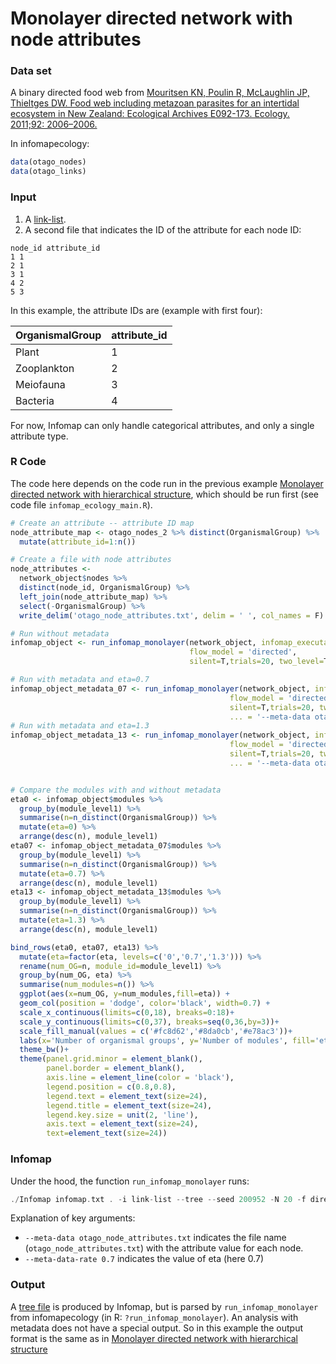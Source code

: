 # Monolayer directed network with node attributes

### Data set
A binary directed food web from [Mouritsen KN, Poulin R, McLaughlin JP, Thieltges DW. Food web including metazoan parasites for an intertidal ecosystem in New Zealand: Ecological Archives E092-173. Ecology. 2011;92: 2006–2006.](https://esajournals-onlinelibrary-wiley-com.ezproxy.bgu.ac.il/doi/abs/10.1890/11-0371.1)

In infomapecology:
```R
data(otago_nodes)
data(otago_links)
```

### Input
1. A [link-list](https://www.mapequation.org/infomap/#InputLinkList).
2. A second file that indicates the ID of the attribute for each node ID:

```
node_id attribute_id
1 1
2 1
3 1
4 2
5 3
```

In this example, the attribute IDs are (example with first four):

|OrganismalGroup | attribute_id|
|---|---|
|Plant   |                   1|
|Zooplankton|                2|
|Meiofauna   |               3|
|Bacteria     |              4|

For now, Infomap can only handle categorical attributes, and only a single attribute type.

### R Code
The code here depends on the code run in the previous example [Monolayer directed network with hierarchical structure](docs/hypothesis_test.md), which should be run first (see code file `infomap_ecology_main.R`).
```R
# Create an attribute -- attribute ID map
node_attribute_map <- otago_nodes_2 %>% distinct(OrganismalGroup) %>%
  mutate(attribute_id=1:n())

# Create a file with node attributes
node_attributes <-
  network_object$nodes %>%
  distinct(node_id, OrganismalGroup) %>%
  left_join(node_attribute_map) %>%
  select(-OrganismalGroup) %>%
  write_delim('otago_node_attributes.txt', delim = ' ', col_names = F)

# Run without metadata
infomap_object <- run_infomap_monolayer(network_object, infomap_executable='Infomap',
                                        flow_model = 'directed',
                                        silent=T,trials=20, two_level=T, seed=200952)

# Run with metadata and eta=0.7
infomap_object_metadata_07 <- run_infomap_monolayer(network_object, infomap_executable='Infomap',
                                                 flow_model = 'directed',
                                                 silent=T,trials=20, two_level=T, seed=200952,
                                                 ... = '--meta-data otago_node_attributes.txt --meta-data-rate 0.7')
# Run with metadata and eta=1.3
infomap_object_metadata_13 <- run_infomap_monolayer(network_object, infomap_executable='Infomap',
                                                 flow_model = 'directed',
                                                 silent=T,trials=20, two_level=T, seed=200952,
                                                 ... = '--meta-data otago_node_attributes.txt --meta-data-rate 1.3')


# Compare the modules with and without metadata
eta0 <- infomap_object$modules %>%
  group_by(module_level1) %>%
  summarise(n=n_distinct(OrganismalGroup)) %>%
  mutate(eta=0) %>%
  arrange(desc(n), module_level1)
eta07 <- infomap_object_metadata_07$modules %>%
  group_by(module_level1) %>%
  summarise(n=n_distinct(OrganismalGroup)) %>%
  mutate(eta=0.7) %>%
  arrange(desc(n), module_level1)
eta13 <- infomap_object_metadata_13$modules %>%
  group_by(module_level1) %>%
  summarise(n=n_distinct(OrganismalGroup)) %>%
  mutate(eta=1.3) %>%
  arrange(desc(n), module_level1)

bind_rows(eta0, eta07, eta13) %>% 
  mutate(eta=factor(eta, levels=c('0','0.7','1.3'))) %>% 
  rename(num_OG=n, module_id=module_level1) %>% 
  group_by(num_OG, eta) %>%
  summarise(num_modules=n()) %>%
  ggplot(aes(x=num_OG, y=num_modules,fill=eta)) +
  geom_col(position = 'dodge', color='black', width=0.7) +
  scale_x_continuous(limits=c(0,18), breaks=0:18)+
  scale_y_continuous(limits=c(0,37), breaks=seq(0,36,by=3))+
  scale_fill_manual(values = c('#fc8d62','#8da0cb','#e78ac3'))+
  labs(x='Number of organismal groups', y='Number of modules', fill='eta')+
  theme_bw()+
  theme(panel.grid.minor = element_blank(),
        panel.border = element_blank(),
        axis.line = element_line(color = 'black'),
        legend.position = c(0.8,0.8),
        legend.text = element_text(size=24),
        legend.title = element_text(size=24),
        legend.key.size = unit(2, 'line'),
        axis.text = element_text(size=24),
        text=element_text(size=24))
```

### Infomap
Under the hood, the function `run_infomap_monolayer` runs:
```C++
./Infomap infomap.txt . -i link-list --tree --seed 200952 -N 20 -f directed --silent --two-level --meta-data otago_node_attributes.txt --meta-data-rate 0.7
```

Explanation of key arguments:
* `--meta-data otago_node_attributes.txt` indicates the file name (`otago_node_attributes.txt`) with the attribute value for each node.
* `--meta-data-rate 0.7` indicates the value of eta (here 0.7)

### Output
A [tree file](https://www.mapequation.org/infomap/#OutputTree) is produced by Infomap, but is parsed by `run_infomap_monolayer` from infomapecology (in R: `?run_infomap_monolayer`). An analysis with metadata does not have a special output. So in this example the output format is the same as in [Monolayer directed network with hierarchical structure](docs/hypothesis_test.md)
